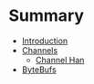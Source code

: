 # Summary

* [Introduction](README.md)
* [Channels](/Channels.md)
  * [Channel Han](/Channels.md#channel-handler)
* [ByteBufs](Bytebufs.md)

